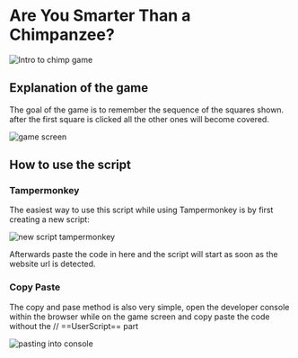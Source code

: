 # Are You Smarter Than a Chimpanzee?
![Intro to chimp game](https://cdn.discordapp.com/attachments/501427840873529364/928796944669753394/unknown.png)

## Explanation of the game
The goal of the game is to remember the sequence of the squares shown. after the first square is clicked all the other ones will become covered.

![game screen](https://cdn.discordapp.com/attachments/501427840873529364/928797007458471936/unknown.png)

## How to use the script
### Tampermonkey
The easiest way to use this script while using Tampermonkey is by first creating a new script:

![new script tampermonkey](https://cdn.discordapp.com/attachments/501427840873529364/928799123770064896/unknown.png)

Afterwards paste the code in here and the script will start as soon as the website url is detected.

### Copy Paste
The copy and pase method is also very simple, open the developer console within the browser while on the game screen and copy paste the code without the // ==UserScript== part

![pasting into console](https://cdn.discordapp.com/attachments/501427840873529364/928800392102420540/unknown.png)
